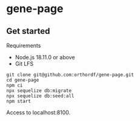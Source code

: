 # gene-page



## Get started

Requirements
* Node.js 18.11.0 or above
* Git LFS

```
git clone git@github.com:orthordf/gene-page.git
cd gene-page
npm ci
npx sequelize db:migrate
npx sequelize db:seed:all
npm start
```

Access to localhost:8100.
